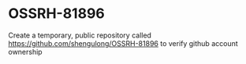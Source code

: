 # OSSRH-81896
Create a temporary, public repository called https://github.com/shengulong/OSSRH-81896 to verify github account ownership
